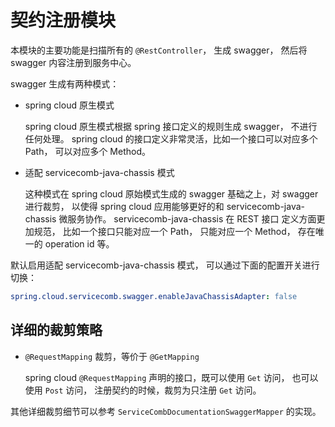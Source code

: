 # 契约注册模块

本模块的主要功能是扫描所有的 `@RestController`， 生成 swagger， 然后将 swagger 内容注册到服务中心。

swagger 生成有两种模式：

* spring cloud 原生模式

  spring cloud 原生模式根据 spring 接口定义的规则生成 swagger， 不进行任何处理。 spring cloud 的接口定义非常灵活，比如一个接口可以对应多个 Path， 可以对应多个 Method。

* 适配 servicecomb-java-chassis 模式

  这种模式在 spring cloud 原始模式生成的 swagger 基础之上，对 swagger 进行裁剪， 以使得 spring cloud 应用能够更好的和 servicecomb-java-chassis 微服务协作。
  servicecomb-java-chassis 在 REST 接口 定义方面更加规范， 比如一个接口只能对应一个 Path， 只能对应一个 Method， 存在唯一的 operation id 等。

默认启用适配 servicecomb-java-chassis 模式， 可以通过下面的配置开关进行切换：

```yaml
spring.cloud.servicecomb.swagger.enableJavaChassisAdapter: false
```

## 详细的裁剪策略

* `@RequestMapping` 裁剪，等价于 `@GetMapping`

  spring cloud `@RequestMapping` 声明的接口，既可以使用 `Get` 访问， 也可以使用 `Post` 访问， 注册契约的时候，裁剪为只注册 `Get` 访问。

其他详细裁剪细节可以参考 `ServiceCombDocumentationSwaggerMapper` 的实现。